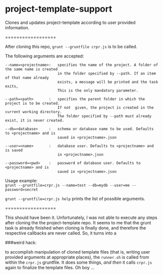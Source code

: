 project-template-support
========================

Clones and updates project-template according to user provided information.

==================

After cloning this repo, `grunt --gruntfile crpr.js` is to be called. 

The following arguments are accepted:

	--name=<projectname>: 	specifies the name of the project. A folder of the same name is created
							in the folder specified by --path. If an item of that name already
							exists,	a message will be printed and the task exits,
							This is the only mandatory parameter.

	--path=<path>		: 	specifies the parent folder in which the project is to be created. 
							If not	given, the project is created in the current working directory. 
							The folder specified by --path must already exist, it is never created.

	--db=<database>		:	schema or database name to be used. Defaults to <projectname> and is 
							saved in <projectname>.json

	--user=<name>		:	database user. Defaults to <projectname> and is saved 
							in <projectname>.json

	--password=<pwd>	:	password of database user. Defaults to <projectname> and is 
							saved in <projectname>.json

Usage example:   
`grunt --gruntfile=crpr.js --name=test --db=mydb --user=me --password=secret`

`grunt --gruntfile=crpr.js help` prints the list of possible arguments.


==================

This should have been it. Unfortunately, I was not able to execute any steps after cloning the 
the project-template repo. It seems to me that the grunt task is already finished when cloning
is finally done, and therefore the respective callbacks are never called. So, it turns into a 

###weird hack: 

to accomplish manipulation of cloned template files (that is, writing user provided arguments
at appropriate places), the `runner.sh` is called from within the `crpr.js` gruntfile. 
It does some things, *and then* it calls `crpr.js` again to finalize the template files. 
Oh boy ...
